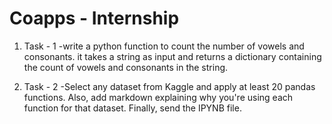 # Coapps - Internship





1. Task - 1 
-write a python function to count the number of vowels and consonants. it takes a string as input and returns a dictionary containing the count of vowels and consonants in the string.

2. Task - 2
-Select any dataset from Kaggle and apply at least 20 pandas functions. Also, add markdown explaining why you're using each function for that dataset. Finally, send the IPYNB file.
